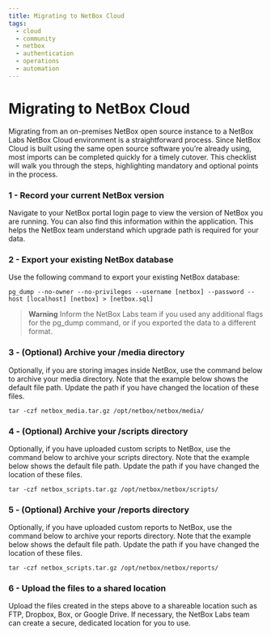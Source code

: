 ```yaml
---
title: Migrating to NetBox Cloud
tags:
  - cloud
  - community
  - netbox
  - authentication
  - operations
  - automation
---
```


# Migrating to NetBox Cloud

Migrating from an on-premises NetBox open source instance to a NetBox Labs NetBox Cloud environment is a straightforward
process. Since NetBox Cloud is built using the same open source software you’re already using, most imports can be
completed quickly for a timely cutover. This checklist will walk you through the steps, highlighting mandatory and optional
points in the process.

### 1 - Record your current NetBox version

Navigate to your NetBox portal login page to view the version of NetBox you are running. You can also find this information
within the application. This helps the NetBox team understand which upgrade path is required for your data.

### 2 - Export your existing NetBox database

Use the following command to export your existing NetBox database:

```shell
pg_dump --no-owner --no-privileges --username [netbox] --password --host [localhost] [netbox] > [netbox.sql] 
```

> **Warning**
> Inform the NetBox Labs team if you used any additional flags for the pg_dump command, or if you exported the data to a
different format.

### 3 - (Optional) Archive your /media directory

Optionally, if you are storing images inside NetBox, use the command below to archive your media directory. Note that the
example below shows the default file path. Update the path if you have changed the location of these files.

```shell
tar -czf netbox_media.tar.gz /opt/netbox/netbox/media/
```

### 4 - (Optional) Archive your /scripts directory

Optionally, if you have uploaded custom scripts to NetBox, use the command below to archive your scripts directory. Note that
the example below shows the default file path. Update the path if you have changed the location of these files.

```shell
tar -czf netbox_scripts.tar.gz /opt/netbox/netbox/scripts/
```

### 5 - (Optional) Archive your /reports directory

Optionally, if you have uploaded custom reports to NetBox, use the command below to archive your reports directory. Note
that the example below shows the default file path. Update the path if you have changed the location of these files.

```shell
tar -czf netbox_scripts.tar.gz /opt/netbox/netbox/reports/
```

### 6 - Upload the files to a shared location

Upload the files created in the steps above to a shareable location such as FTP, Dropbox, Box, or Google Drive. If necessary, the
NetBox Labs team can create a secure, dedicated location for you to use.
